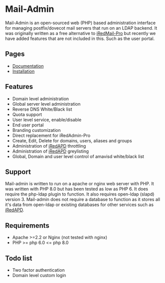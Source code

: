 # Mail-Admin

Mail-Admin is an open-sourced web (PHP) based administration interface for managing postfix/dovecot mail servers that run on an LDAP backend. It was originally written as a free alternative to [iRedMail-Pro](https://www.iredmail.org/admin_panel.html) but recently we have added features that are not included in this. Such as the user portal.

## Pages
* [Documentation](./documentation)
* [Installation](./install)

## Features
* Domain level administration
* Global server level administration
* Reverse DNS White/Black list
* Quota support
* User level service, enable/disable
* End user portal
* Branding customization
* Direct replacement for iRedAdmin-Pro
* Create, Edit, Delete for domains, users, aliases and groups
* Administration of [iRedAPD](https://github.com/iredmail/iRedAPD) throttling
* Administration of [iRedAPD](https://github.com/iredmail/iRedAPD) greylisting
* Global, Domain and user level control of amavisd white/black list

## Support
Mail-admin is written to run on a apache or nginx web server with PHP. It was written with PHP 8.0 but has been tested as low as PHP 6. It does require the php-ldap plugin to function.
It also requires open-ldap (slapd) version 3. Mail-admin does not require a database to function as it stores all it's data from open-ldap or existing databases for other services such as [iRedAPD](https://github.com/iredmail/iRedAPD).

## Requirements
* Apache >=2.2 or Nginx (not tested with nginx)
* PHP >= php 6.0 <= php 8.0

## Todo list
* Two factor authentication
* Domain level custom login